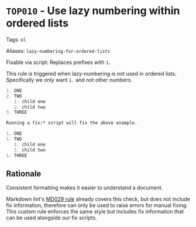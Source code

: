 # `TOP010` - Use lazy numbering within ordered lists

Tags: `ol`

Aliases: `lazy-numbering-for-ordered-lists`

Fixable via script: Replaces prefixes with `1.`

This rule is triggered when lazy-numbering is not used in ordered lists. Specifically we only want `1.` and not other numbers.

```markdown
1. ONE
2. TWO
   1. child one
   2. child two
3. THREE

Running a fix:* script will fix the above example.

1. ONE
1. TWO
   1. child one
   1. child two
1. THREE
```

## Rationale

Consistent formatting makes it easier to understand a document.

Markdown lint's [MD029 rule](https://github.com/DavidAnson/markdownlint/blob/main/doc/md029.md) already covers this check, but does not include fix information, therefore can only be used to raise errors for manual fixing. This custom rule enforces the same style but includes fix information that can be used alongside our fix scripts.

